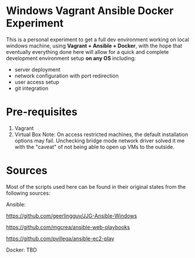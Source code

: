 # Windows Vagrant Ansible Docker Experiment

This is a personal experiment to get a full dev environment working on local windows machine, 
using **Vagrant + Ansible + Docker**, with the hope that eventually everything done here will 
allow for a quick and complete development environment setup **on any OS** including:
- server deployment
- network configuration with port redirection
- user access setup
- git integration


# Pre-requisites

1. Vagrant
2. Virtual Box
	Note: On access restricted machines, the default installation options may fail. Unchecking bridge mode network driver solved it me with the "caveat" of not being able to open up VMs to the outside.


# Sources

Most of the scripts used here can be found in their original states from the following sources:

Ansible:

https://github.com/geerlingguy/JJG-Ansible-Windows

https://github.com/mgcrea/ansible-web-playbooks

https://github.com/pvillega/ansible-ec2-play

Docker:
TBD
